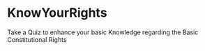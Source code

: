 # KnowYourRights

Take a Quiz to enhance your basic Knowledge regarding the Basic Constitutional Rights

